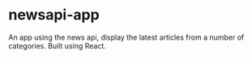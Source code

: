 # newsapi-app
An app using the news api, display the latest articles from a number of categories. Built using React.

